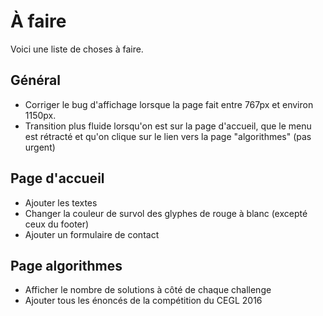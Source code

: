 À faire
===
Voici une liste de choses à faire.

Général
---
+ Corriger le bug d'affichage lorsque la page fait entre 767px et environ 1150px.
+ Transition plus fluide lorsqu'on est sur la page d'accueil, que le menu est rétracté et qu'on clique sur le lien vers la page "algorithmes" (pas urgent)

Page d'accueil
---
+ Ajouter les textes
+ Changer la couleur de survol des glyphes de rouge à blanc (excepté ceux du footer)
+ Ajouter un formulaire de contact

Page algorithmes
---
+ Afficher le nombre de solutions à côté de chaque challenge
+ Ajouter tous les énoncés de la compétition du CEGL 2016
